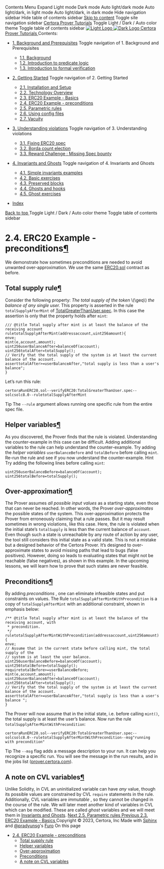 Contents Menu Expand Light mode Dark mode Auto light/dark mode Auto light/dark, in light mode Auto light/dark, in dark mode
Hide navigation sidebar
Hide table of contents sidebar
[Skip to content](https://docs.certora.com/projects/tutorials/en/latest/lesson2_started/preconditions.html#furo-main-content)
Toggle site navigation sidebar
[Certora Prover Tutorials](https://docs.certora.com/projects/tutorials/en/latest/index.html)
Toggle Light / Dark / Auto color theme
Toggle table of contents sidebar
[ ![Light Logo](https://docs.certora.com/projects/tutorials/en/latest/_static/logo.svg) ![Dark Logo](https://docs.certora.com/projects/tutorials/en/latest/_static/logo.svg) Certora Prover Tutorials ](https://docs.certora.com/projects/tutorials/en/latest/index.html)
Contents:
  * [1. Background and Prerequisites](https://docs.certora.com/projects/tutorials/en/latest/lesson1_prerequisites/index.html)
Toggle navigation of 1. Background and Prerequisites
    * [1.1. Background](https://docs.certora.com/projects/tutorials/en/latest/lesson1_prerequisites/background.html)
    * [1.2. Introduction to predicate logic](https://docs.certora.com/projects/tutorials/en/latest/lesson1_prerequisites/propositional_logic.html)
    * [1.3. Introduction to formal verification](https://docs.certora.com/projects/tutorials/en/latest/lesson1_prerequisites/formal_verification.html)
  * [2. Getting Started](https://docs.certora.com/projects/tutorials/en/latest/lesson2_started/index.html)
Toggle navigation of 2. Getting Started
    * [2.1. Installation and Setup](https://docs.certora.com/projects/tutorials/en/latest/lesson2_started/installation.html)
    * [2.2. Technology Overview](https://docs.certora.com/projects/tutorials/en/latest/lesson2_started/overview.html)
    * [2.3. ERC20 Example - Basics](https://docs.certora.com/projects/tutorials/en/latest/lesson2_started/erc20_example.html)
    * [2.4. ERC20 Example - preconditions](https://docs.certora.com/projects/tutorials/en/latest/lesson2_started/preconditions.html)
    * [2.5. Parametric rules](https://docs.certora.com/projects/tutorials/en/latest/lesson2_started/parametric.html)
    * [2.6. Using config files](https://docs.certora.com/projects/tutorials/en/latest/lesson2_started/config_files.html)
    * [2.7. Vacuity](https://docs.certora.com/projects/tutorials/en/latest/lesson2_started/vacuity.html)
  * [3. Understanding violations](https://docs.certora.com/projects/tutorials/en/latest/lesson3_violations/index.html)
Toggle navigation of 3. Understanding violations
    * [3.1. Fixing ERC20 spec](https://docs.certora.com/projects/tutorials/en/latest/lesson3_violations/erc20_bugs.html)
    * [3.2. Borda count election](https://docs.certora.com/projects/tutorials/en/latest/lesson3_violations/borda_bugs.html)
    * [3.3. Reward Challenge : Missing Spec bounty](https://docs.certora.com/projects/tutorials/en/latest/lesson3_violations/reward_challenge.html)
  * [4. Invariants and Ghosts](https://docs.certora.com/projects/tutorials/en/latest/lesson4_invariants/index.html)
Toggle navigation of 4. Invariants and Ghosts
    * [4.1. Simple invariants examples](https://docs.certora.com/projects/tutorials/en/latest/lesson4_invariants/invariants/simple.html)
    * [4.2. Basic exercises](https://docs.certora.com/projects/tutorials/en/latest/lesson4_invariants/invariants/auction.html)
    * [4.3. Preserved blocks](https://docs.certora.com/projects/tutorials/en/latest/lesson4_invariants/invariants/preserved.html)
    * [4.4. Ghosts and hooks](https://docs.certora.com/projects/tutorials/en/latest/lesson4_invariants/ghosts/basics.html)
    * [4.5. Ghost exercises](https://docs.certora.com/projects/tutorials/en/latest/lesson4_invariants/ghosts/exercises.html)


  * [Index](https://docs.certora.com/projects/tutorials/en/latest/genindex.html)


[ Back to top ](https://docs.certora.com/projects/tutorials/en/latest/lesson2_started/preconditions.html)
Toggle Light / Dark / Auto color theme
Toggle table of contents sidebar
# 2.4. ERC20 Example - preconditions[¶](https://docs.certora.com/projects/tutorials/en/latest/lesson2_started/preconditions.html#erc20-example-preconditions "Link to this heading")
We demonstrate how sometimes preconditions are needed to avoid unwanted over-approximation. We use the same [ERC20.sol](https://github.com/Certora/tutorials-code/blob/master/lesson2_started/erc20/ERC20.sol) contract as before.
## Total supply rule[¶](https://docs.certora.com/projects/tutorials/en/latest/lesson2_started/preconditions.html#total-supply-rule "Link to this heading")
Consider the following property: _The total supply of the token_ \\(\geq\\) _the balance of any single user._
This property is asserted in the rule `totalSupplyAfterMint` of [TotalGreaterThanUser.spec](https://github.com/Certora/tutorials-code/blob/master/lesson2_started/erc20/TotalGreaterThanUser.spec). In this case the assertion is only that the property holds after `mint`:
```
/// @title Total supply after mint is at least the balance of the receiving account
ruletotalSupplyAfterMint(addressaccount,uint256amount){
enve;
mint(e,account,amount);
uint256userBalanceAfter=balanceOf(account);
uint256totalAfter=totalSupply();
// Verify that the total supply of the system is at least the current balance of the account.
asserttotalAfter>=userBalanceAfter,"total supply is less than a user's balance";
}

```

Let’s run this rule:
```
certoraRunERC20.sol--verifyERC20:TotalGreaterThanUser.spec--solcsolc8.0--ruletotalSupplyAfterMint

```

Tip
The `--rule` argument allows running one specific rule from the entire spec file.
## Helper variables[¶](https://docs.certora.com/projects/tutorials/en/latest/lesson2_started/preconditions.html#helper-variables "Link to this heading")
As you discovered, the Prover finds that the rule is violated. Understanding the counter-example in this case can be difficult. Adding additional variables to the rule can help understand the counter-example.
Try adding the _helper variables_ `userBalanceBefore` and `totalBefore` before calling `mint`. Re-run the rule and see if you now understand the counter-example.
Hint
Try adding the following lines before calling `mint`:
```
uint256userBalanceBefore=balanceOf(account);
uint256totalBefore=totalSupply();

```

## Over-approximation[¶](https://docs.certora.com/projects/tutorials/en/latest/lesson2_started/preconditions.html#over-approximation "Link to this heading")
The Prover assumes _all possible input values_ as a starting state, even those that can never be reached. In other words, the Prover _over-approximates_ the possible states of the system. This over-approximation protects the Prover from erroneously claiming that a rule passes. But it may result sometimes in wrong violations, like this case.
Here, the rule is violated when the initial state’s `totalSupply` is less than the current balance of `account`. Even though such a state is unreachable by any route of action by any user, the tool still considers this initial state as a valid state.
This is not a mistake but a designed behavior of the Certora Prover. It’s designed to over-approximate states to avoid missing paths that lead to bugs (false positives). However, doing so leads to evaluating states that might not be reachable (false negatives), as shown in this example. In the upcoming lessons, we will learn how to prove that such states are never feasible.
## Preconditions[¶](https://docs.certora.com/projects/tutorials/en/latest/lesson2_started/preconditions.html#preconditions "Link to this heading")
By adding _preconditions_ , one can eliminate infeasible states and put constraints on values. The Rule `totalSupplyAfterMintWithPrecondition` is a copy of `totalSupplyAfterMint` with an additional constraint, shown in emphasis below:
```
/** @title Total supply after mint is at least the balance of the receiving account, with
 * precondition.
 */
ruletotalSupplyAfterMintWithPrecondition(addressaccount,uint256amount){
enve;
// Assume that in the current state before calling mint, the total supply of the 
// system is at least the user balance.
uint256userBalanceBefore=balanceOf(account);
uint256totalBefore=totalSupply();
requiretotalBefore>=userBalanceBefore;
mint(e,account,amount);
uint256userBalanceAfter=balanceOf(account);
uint256totalAfter=totalSupply();
// Verify that the total supply of the system is at least the current balance of the account.
asserttotalAfter>=userBalanceAfter,"total supply is less than a user's balance ";
}

```

The Prover will now assume that in the initial state, i.e. before calling `mint()`, the total supply is at least the user’s balance. Now run the rule `totalSupplyAfterMintWithPrecondition`:
```
certoraRunERC20.sol--verifyERC20:TotalGreaterThanUser.spec--solcsolc8.0--ruletotalSupplyAfterMintWithPrecondition--msg"running with precondition"

```

Tip
The `--msg` flag adds a message description to your run. It can help you recognize a specific run. You will see the message in the run results, and in the jobs list ([prover.certora.com](https://prover.certora.com/)).
## A note on CVL variables[¶](https://docs.certora.com/projects/tutorials/en/latest/lesson2_started/preconditions.html#a-note-on-cvl-variables "Link to this heading")
Unlike Solidity, in CVL an uninitialized variable can have _any_ value, though its possible values are constrained by CVL `require` statements in the rule. Additionally, CVL variables are _immutable_ , so they cannot be changed in the course of the rule.
We will later meet another kind of variables in CVL which can be modified. These are called _ghost_ variables and we will meet them in [Invariants and Ghosts](https://docs.certora.com/projects/tutorials/en/latest/lesson4_invariants/index.html#lesson4-invariants).
[ Next 2.5. Parametric rules ](https://docs.certora.com/projects/tutorials/en/latest/lesson2_started/parametric.html) [ Previous 2.3. ERC20 Example - Basics ](https://docs.certora.com/projects/tutorials/en/latest/lesson2_started/erc20_example.html)
Copyright © 2023, Certora, Inc 
Made with [Sphinx](https://www.sphinx-doc.org/) and [@pradyunsg](https://pradyunsg.me)'s [Furo](https://github.com/pradyunsg/furo)
On this page 
  * [2.4. ERC20 Example - preconditions](https://docs.certora.com/projects/tutorials/en/latest/lesson2_started/preconditions.html)
    * [Total supply rule](https://docs.certora.com/projects/tutorials/en/latest/lesson2_started/preconditions.html#total-supply-rule)
    * [Helper variables](https://docs.certora.com/projects/tutorials/en/latest/lesson2_started/preconditions.html#helper-variables)
    * [Over-approximation](https://docs.certora.com/projects/tutorials/en/latest/lesson2_started/preconditions.html#over-approximation)
    * [Preconditions](https://docs.certora.com/projects/tutorials/en/latest/lesson2_started/preconditions.html#preconditions)
    * [A note on CVL variables](https://docs.certora.com/projects/tutorials/en/latest/lesson2_started/preconditions.html#a-note-on-cvl-variables)


